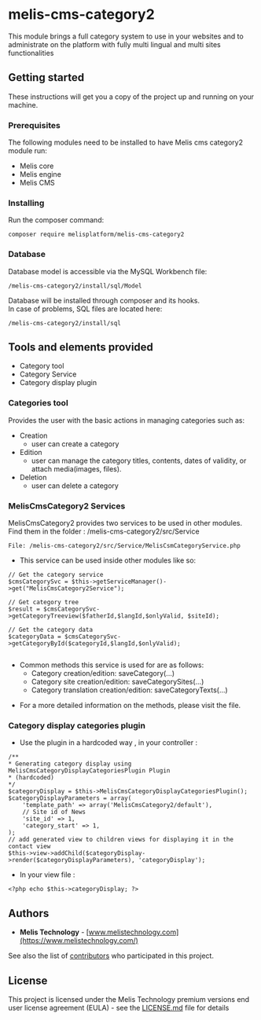 # melis-cms-category2

This module brings a full category system to use in your websites and to administrate on the platform with fully multi lingual and multi sites functionalities

## Getting started

These instructions will get you a copy of the project up and running on your machine.

### Prerequisites

The following modules need to be installed to have Melis cms category2 module run:
* Melis core
* Melis engine
* Melis CMS

### Installing

Run the composer command:
```
composer require melisplatform/melis-cms-category2
```

### Database    

Database model is accessible via the MySQL Workbench file:  
```
/melis-cms-category2/install/sql/Model
```  
Database will be installed through composer and its hooks.  
In case of problems, SQL files are located here:  
```
/melis-cms-category2/install/sql 
```

## Tools and elements provided

* Category tool
* Category Service
* Category display plugin
 
### Categories tool
Provides the user with the basic actions in managing categories such as:
* Creation
    - user can create a category
* Edition
    - user can manage the category titles, contents, dates of validity, or attach media(images, files).
* Deletion
    - user can delete a category

### MelisCmsCategory2 Services  

MelisCmsCategory2 provides two services to be used in other modules.
Find them in the folder : /melis-cms-category2/src/Service
```
File: /melis-cms-category2/src/Service/MelisCsmCategoryService.php
```

* This service can be used inside other modules like so:  

```
// Get the category service
$cmsCategorySvc = $this->getServiceManager()->get("MelisCmsCategory2Service");
 
// Get category tree
$result = $cmsCategorySvc->getCategoryTreeview($fatherId,$langId,$onlyValid, $siteId);
 
// Get the category data 
$categoryData = $cmsCategorySvc->getCategoryById($categoryId,$langId,$onlyValid);
  
```

* Common methods this service is used for are as follows:
    - Category creation/edition: saveCategory(...)
    - Category site creation/edition: saveCategorySites(...)
    - Category translation creation/edition: saveCategoryTexts(...)
- For a more detailed information on the methods, please visit the file.

### Category display categories plugin
* Use the plugin in a hardcoded way , in your controller :
   
```
/**
* Generating category display using MelisCmsCategoryDisplayCategoriesPlugin Plugin
* (hardcoded)
*/
$categoryDisplay = $this->MelisCmsCategoryDisplayCategoriesPlugin();
$categoryDisplayParameters = array(
    'template_path' => array('MelisCmsCategory2/default'),
    // Site id of News
    'site_id' => 1,
    'category_start' => 1,
);
// add generated view to children views for displaying it in the contact view
$this->view->addChild($categoryDisplay->render($categoryDisplayParameters), 'categoryDisplay');
```
* In your view file :
    
````
<?php echo $this->categoryDisplay; ?>
````

## Authors

* **Melis Technology** - [www.melistechnology.com](https://www.melistechnology.com/)

See also the list of [contributors](https://github.com/melisplatform/melis-newsletter/contributors) who participated in this project.

## License

This project is licensed under the Melis Technology premium versions end user license agreement (EULA) - see the [LICENSE.md](LICENSE.md) file for details
